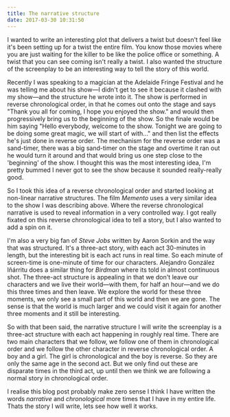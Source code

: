 ```yaml
---
title: The narrative structure
date: 2017-03-30 10:31:50
---
```


I wanted to write an interesting plot that delivers a twist but doesn't feel like it's been setting up for a twist the entire film. You know those movies where you are just waiting for the killer to be like the police office or something. A twist that you can see coming isn't really a twist. I also wanted the structure of the screenplay to be an interesting way to tell the story of this world.

Recently I was speaking to a magician at the Adelaide Fringe Festival and he was telling me about his show—I didn't get to see it because it clashed with my show—and the structure he wrote into it. The show is performed in reverse chronological order, in that he comes out onto the stage and says "Thank you all for coming, I hope you enjoyed the show." and would then progressively bring us to the beginning of the show. So the finale would be him saying "Hello everybody, welcome to the show. Tonight we are going to be doing some great magic, we will start of with..." and then list the effects he's just done in reverse order. The mechanism for the reverse order was a sand-timer, there was a big sand-timer on the stage and overtime it ran out he would turn it around and that would bring us one step close to the 'beginning' of the show. I thought this was the most interesting idea, I'm pretty bummed I never got to see the show because it sounded really-really good.

So I took this idea of a reverse chronological order and started looking at non-linear narrative structures. The film _Memento_ uses a very similar idea to the show I was describing above. Where the reverse chronological narrative is used to reveal information in a very controlled way. I got really fixated on this reverse chronological idea to tell a story, but I also wanted to add a spin on it.

I'm also a very big fan of _Steve Jobs_ written by Aaron Sorkin and the way that was structured. It's a three-act story, with each act 30-minutes in length, but the interesting bit is each act runs in real time. So each minute of screen-time is one-minute of time for our characters. Alejandro González Iñárritu does a similar thing for _Birdman_ where its told in almost continuous shot. The three-act structure is appealing in that we don't leave our characters and we live their world—with them, for half an hour—and we do this three times and then leave. We explore the world for these three moments, we only see a small part of this world and then we are gone. The sense is that the world is much larger and we could visit it again for another three moments and it still be interesting.

So with that been said, the narrative structure I will write the screenplay is a three-act structure with each act happening in roughly real time. There are two main characters that we follow, we follow one of them in chronological order and we follow the other character in reverse chronological order. A boy and a girl. The girl is chronological and the boy is reverse. So they are only the same age in the second act. But we only find out these are disparate times in the third act, up until then we think we are following a normal story in chronological order.

I realise this blog post probably make zero sense I think I have written the words _narrative_ and _chronological_ more times that I have in my entire life. Thats the story I will write, lets see how well it works.
